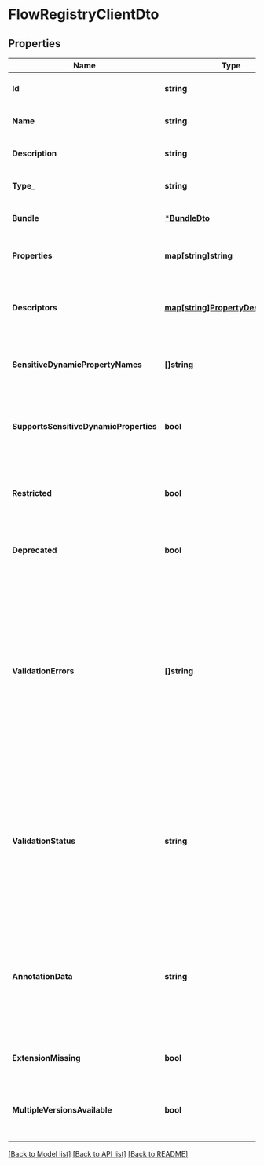 # FlowRegistryClientDto

## Properties
Name | Type | Description | Notes
------------ | ------------- | ------------- | -------------
**Id** | **string** | The registry identifier | [optional] [default to null]
**Name** | **string** | The registry name | [optional] [default to null]
**Description** | **string** | The registry description | [optional] [default to null]
**Type_** | **string** | The type of the registry client. | [optional] [default to null]
**Bundle** | [***BundleDto**](BundleDTO.md) |  | [optional] [default to null]
**Properties** | **map[string]string** | The properties of the registry client. | [optional] [default to null]
**Descriptors** | [**map[string]PropertyDescriptorDto**](PropertyDescriptorDTO.md) | The descriptors for the registry client properties. | [optional] [default to null]
**SensitiveDynamicPropertyNames** | **[]string** | Set of sensitive dynamic property names | [optional] [default to null]
**SupportsSensitiveDynamicProperties** | **bool** | Whether the registry client supports sensitive dynamic properties. | [optional] [default to null]
**Restricted** | **bool** | Whether the registry client requires elevated privileges. | [optional] [default to null]
**Deprecated** | **bool** | Whether the registry client has been deprecated. | [optional] [default to null]
**ValidationErrors** | **[]string** | Gets the validation errors from the registry client. These validation errors represent the problems with the registry client that must be resolved before it can be used for interacting with the flow registry. | [optional] [default to null]
**ValidationStatus** | **string** | Indicates whether the Registry Client is valid, invalid, or still in the process of validating (i.e., it is unknown whether or not the Registry Client is valid) | [optional] [default to null]
**AnnotationData** | **string** | The annotation data for the registry client. This is how the custom UI relays configuration to the registry client. | [optional] [default to null]
**ExtensionMissing** | **bool** | Whether the underlying extension is missing. | [optional] [default to null]
**MultipleVersionsAvailable** | **bool** | Whether the flow registry client has multiple versions available. | [optional] [default to null]

[[Back to Model list]](../README.md#documentation-for-models) [[Back to API list]](../README.md#documentation-for-api-endpoints) [[Back to README]](../README.md)

